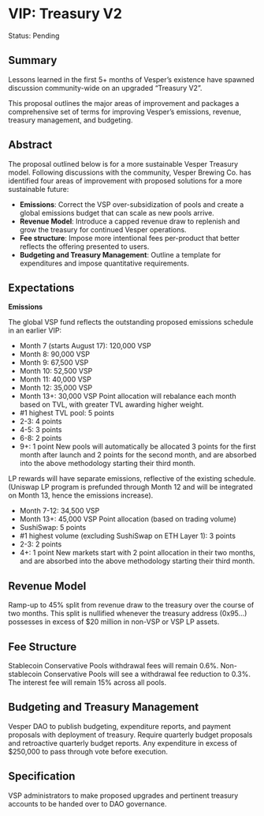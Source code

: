 # VIP: Treasury V2

Status: Pending

## Summary

Lessons learned in the first 5+ months of Vesper’s existence have spawned discussion community-wide on an upgraded “Treasury V2”.  

This proposal outlines the major areas of improvement and packages a comprehensive set of terms for improving Vesper’s emissions, revenue, treasury management, and budgeting.

## Abstract

The proposal outlined below is for a more sustainable Vesper Treasury model. Following discussions with the community, Vesper Brewing Co. has identified four areas of improvement with proposed solutions for a more sustainable future:
* **Emissions**: Correct the VSP over-subsidization of pools and create a global emissions budget that can scale as new pools arrive.
* **Revenue Model**: Introduce a capped revenue draw to replenish and grow the treasury for continued Vesper operations.
* **Fee structure**: Impose more intentional fees per-product that better reflects the offering presented to users.
* **Budgeting and Treasury Management**: Outline a template for expenditures and impose quantitative requirements.  

## Expectations

**Emissions**

 The global VSP fund reflects the outstanding proposed emissions schedule in an earlier VIP:
* Month 7 (starts August 17): 120,000 VSP
* Month 8: 90,000 VSP
* Month 9: 67,500 VSP
* Month 10: 52,500 VSP
* Month 11: 40,000 VSP
* Month 12: 35,000 VSP
* Month 13+: 30,000 VSP
 Point allocation will rebalance each month based on TVL, with greater TVL awarding higher weight.
* #1 highest TVL pool: 5 points
* 2-3: 4 points
* 4-5: 3 points
* 6-8: 2 points
* 9+: 1 point
New pools will automatically be allocated 3 points for the first month after launch and 2 points for the second month, and are absorbed into the above methodology starting their third month.

LP rewards will have separate emissions, reflective of the existing schedule. (Uniswap LP program is prefunded through Month 12 and will be integrated on Month 13, hence the emissions increase).
* Month 7-12: 34,500 VSP
* Month 13+: 45,000 VSP
Point allocation (based on trading volume)
* SushiSwap: 5 points
* #1 highest volume (excluding SushiSwap on ETH Layer 1): 3 points
* 2-3: 2 points
* 4+: 1 point
New markets start with 2 point allocation in their two months, and are absorbed into the above methodology starting their third month.

## Revenue Model

Ramp-up to 45% split from revenue draw to the treasury over the course of two months. This split is nullified whenever the treasury address (0x95…) possesses in excess of $20 million in non-VSP or VSP LP assets. 

## Fee Structure

Stablecoin Conservative Pools withdrawal fees will remain 0.6%. Non-stablecoin Conservative Pools will see a withdrawal fee reduction to 0.3%. The interest fee will remain 15% across all pools. 

## Budgeting and Treasury Management

Vesper DAO to publish budgeting, expenditure reports, and payment proposals with deployment of treasury. Require quarterly budget proposals and retroactive quarterly budget reports. Any expenditure in excess of $250,000 to pass through vote before execution.

## Specification

VSP administrators to make proposed upgrades and pertinent treasury accounts to be handed over to DAO governance.
